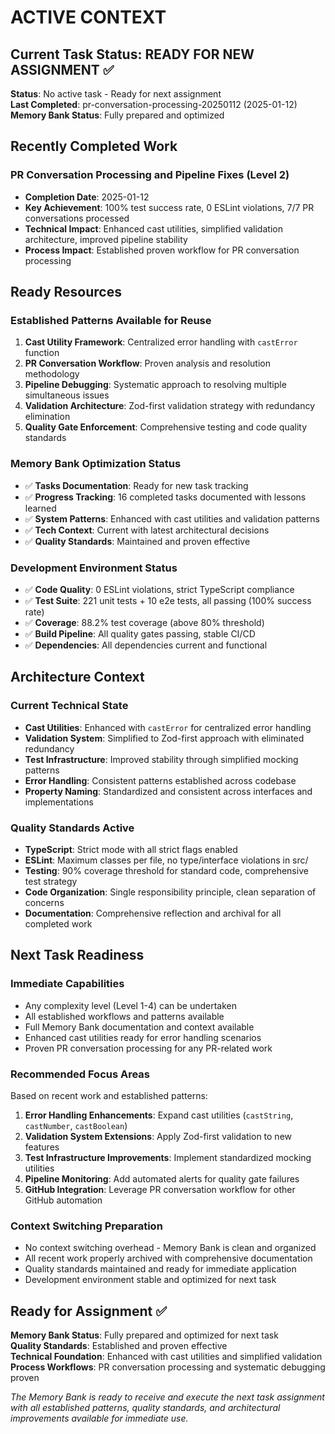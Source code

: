 # ACTIVE CONTEXT

## Current Task Status: READY FOR NEW ASSIGNMENT ✅

**Status**: No active task - Ready for next assignment  
**Last Completed**: pr-conversation-processing-20250112 (2025-01-12)  
**Memory Bank Status**: Fully prepared and optimized

## Recently Completed Work

### **PR Conversation Processing and Pipeline Fixes (Level 2)**

- **Completion Date**: 2025-01-12
- **Key Achievement**: 100% test success rate, 0 ESLint violations, 7/7 PR conversations processed
- **Technical Impact**: Enhanced cast utilities, simplified validation architecture, improved pipeline stability
- **Process Impact**: Established proven workflow for PR conversation processing

## Ready Resources

### **Established Patterns Available for Reuse**

1. **Cast Utility Framework**: Centralized error handling with `castError` function
2. **PR Conversation Workflow**: Proven analysis and resolution methodology
3. **Pipeline Debugging**: Systematic approach to resolving multiple simultaneous issues
4. **Validation Architecture**: Zod-first validation strategy with redundancy elimination
5. **Quality Gate Enforcement**: Comprehensive testing and code quality standards

### **Memory Bank Optimization Status**

- ✅ **Tasks Documentation**: Ready for new task tracking
- ✅ **Progress Tracking**: 16 completed tasks documented with lessons learned
- ✅ **System Patterns**: Enhanced with cast utilities and validation patterns
- ✅ **Tech Context**: Current with latest architectural decisions
- ✅ **Quality Standards**: Maintained and proven effective

### **Development Environment Status**

- ✅ **Code Quality**: 0 ESLint violations, strict TypeScript compliance
- ✅ **Test Suite**: 221 unit tests + 10 e2e tests, all passing (100% success rate)
- ✅ **Coverage**: 88.2% test coverage (above 80% threshold)
- ✅ **Build Pipeline**: All quality gates passing, stable CI/CD
- ✅ **Dependencies**: All dependencies current and functional

## Architecture Context

### **Current Technical State**

- **Cast Utilities**: Enhanced with `castError` for centralized error handling
- **Validation System**: Simplified to Zod-first approach with eliminated redundancy
- **Test Infrastructure**: Improved stability through simplified mocking patterns
- **Error Handling**: Consistent patterns established across codebase
- **Property Naming**: Standardized and consistent across interfaces and implementations

### **Quality Standards Active**

- **TypeScript**: Strict mode with all strict flags enabled
- **ESLint**: Maximum classes per file, no type/interface violations in src/
- **Testing**: 90% coverage threshold for standard code, comprehensive test strategy
- **Code Organization**: Single responsibility principle, clean separation of concerns
- **Documentation**: Comprehensive reflection and archival for all completed work

## Next Task Readiness

### **Immediate Capabilities**

- Any complexity level (Level 1-4) can be undertaken
- All established workflows and patterns available
- Full Memory Bank documentation and context available
- Enhanced cast utilities ready for error handling scenarios
- Proven PR conversation processing for any PR-related work

### **Recommended Focus Areas**

Based on recent work and established patterns:

1. **Error Handling Enhancements**: Expand cast utilities (`castString`, `castNumber`, `castBoolean`)
2. **Validation System Extensions**: Apply Zod-first validation to new features
3. **Test Infrastructure Improvements**: Implement standardized mocking utilities
4. **Pipeline Monitoring**: Add automated alerts for quality gate failures
5. **GitHub Integration**: Leverage PR conversation workflow for other GitHub automation

### **Context Switching Preparation**

- No context switching overhead - Memory Bank is clean and organized
- All recent work properly archived with comprehensive documentation
- Quality standards maintained and ready for immediate application
- Development environment stable and optimized for next task

## Ready for Assignment ✅

**Memory Bank Status**: Fully prepared and optimized for next task  
**Quality Standards**: Established and proven effective  
**Technical Foundation**: Enhanced with cast utilities and simplified validation  
**Process Workflows**: PR conversation processing and systematic debugging proven

_The Memory Bank is ready to receive and execute the next task assignment with all established patterns, quality standards, and architectural improvements available for immediate use._
